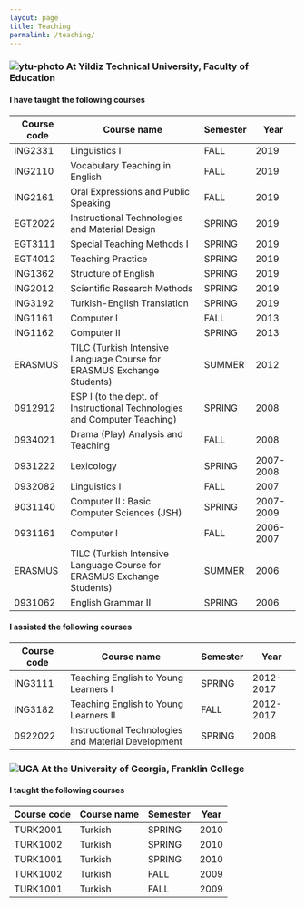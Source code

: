 ```yaml
---
layout: page
title: Teaching
permalink: /teaching/
---
```

### ![ytu-photo] **At Yildiz Technical University, Faculty of Education**

#### I have taught the following courses

Course code|Course name|Semester|Year
-----------|-----------|--------|----
ING2331|Linguistics I|FALL|2019
ING2110|Vocabulary Teaching in English|FALL|2019
ING2161|Oral Expressions and Public Speaking|FALL|2019
EGT2022|Instructional Technologies and Material Design|SPRING|2019
EGT3111|Special Teaching Methods I|SPRING|2019
EGT4012|Teaching Practice|SPRING|2019
ING1362|Structure of English|SPRING|2019
ING2012|Scientific Research Methods|SPRING|2019
ING3192|Turkish-English Translation|SPRING|2019
ING1161|Computer I|FALL|2013
ING1162|Computer II|SPRING|2013
ERASMUS|TILC (Turkish Intensive Language Course for ERASMUS Exchange Students)|SUMMER|2012
0912912|ESP I (to the dept. of Instructional Technologies and Computer Teaching)|SPRING|2008
0934021|Drama (Play) Analysis and Teaching|FALL|2008
0931222|Lexicology|SPRING|2007-2008
0932082|Linguistics I|FALL|2007
9031140|Computer II : Basic Computer Sciences (JSH)|SPRING|2007-2009
0931161|Computer I|FALL|2006-2007
ERASMUS|TILC (Turkish Intensive Language Course for ERASMUS Exchange Students)|SUMMER|2006
0931062|English Grammar II|SPRING|2006

#### I assisted the following courses

Course code|Course name|Semester|Year
-----------|-----------|--------|----
ING3111|Teaching English to Young Learners I|SPRING|2012-2017
ING3182|Teaching English to Young Learners II|FALL|2012-2017
0922022|Instructional Technologies and Material Development|SPRING|2008

### ![UGA][uga-photo] **At the University of Georgia, Franklin College**

#### I taught the following courses

Course code|Course name|Semester|Year
-----------|-----------|--------|----
TURK2001|Turkish|SPRING|2010
TURK1002|Turkish|SPRING|2010
TURK1001|Turkish|SPRING|2010
TURK1002|Turkish|FALL|2009
TURK1001|Turkish|FALL|2009

[ytu-photo]: ../pics/ytu-logo.png "Yildiz Technical University"
[uga-photo]: ../pics/uga-logo.png "University of Georgia"

